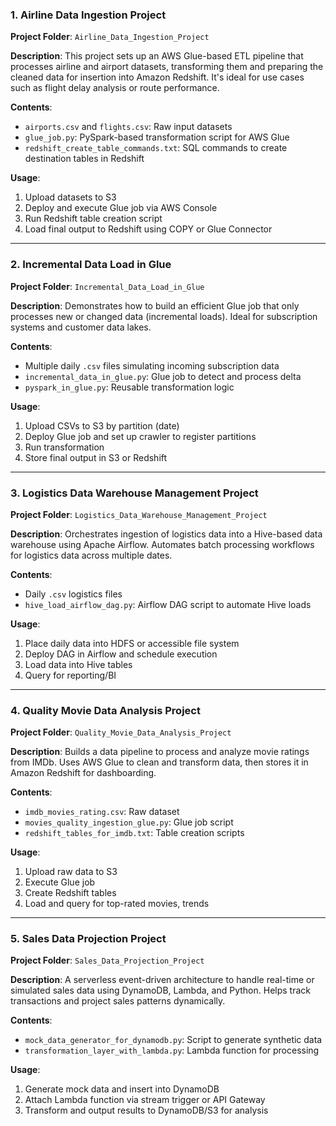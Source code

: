 ### 1. Airline Data Ingestion Project

**Project Folder**: `Airline_Data_Ingestion_Project`

**Description**:
This project sets up an AWS Glue-based ETL pipeline that processes airline and airport datasets, transforming them and preparing the cleaned data for insertion into Amazon Redshift. It's ideal for use cases such as flight delay analysis or route performance.

**Contents**:
- `airports.csv` and `flights.csv`: Raw input datasets
- `glue_job.py`: PySpark-based transformation script for AWS Glue
- `redshift_create_table_commands.txt`: SQL commands to create destination tables in Redshift

**Usage**:
1. Upload datasets to S3
2. Deploy and execute Glue job via AWS Console
3. Run Redshift table creation script
4. Load final output to Redshift using COPY or Glue Connector

---

### 2. Incremental Data Load in Glue

**Project Folder**: `Incremental_Data_Load_in_Glue`

**Description**:
Demonstrates how to build an efficient Glue job that only processes new or changed data (incremental loads). Ideal for subscription systems and customer data lakes.

**Contents**:
- Multiple daily `.csv` files simulating incoming subscription data
- `incremental_data_in_glue.py`: Glue job to detect and process delta
- `pyspark_in_glue.py`: Reusable transformation logic

**Usage**:
1. Upload CSVs to S3 by partition (date)
2. Deploy Glue job and set up crawler to register partitions
3. Run transformation
4. Store final output in S3 or Redshift

---

### 3. Logistics Data Warehouse Management Project

**Project Folder**: `Logistics_Data_Warehouse_Management_Project`

**Description**:
Orchestrates ingestion of logistics data into a Hive-based data warehouse using Apache Airflow. Automates batch processing workflows for logistics data across multiple dates.

**Contents**:
- Daily `.csv` logistics files
- `hive_load_airflow_dag.py`: Airflow DAG script to automate Hive loads

**Usage**:
1. Place daily data into HDFS or accessible file system
2. Deploy DAG in Airflow and schedule execution
3. Load data into Hive tables
4. Query for reporting/BI

---

### 4. Quality Movie Data Analysis Project

**Project Folder**: `Quality_Movie_Data_Analysis_Project`

**Description**:
Builds a data pipeline to process and analyze movie ratings from IMDb. Uses AWS Glue to clean and transform data, then stores it in Amazon Redshift for dashboarding.

**Contents**:
- `imdb_movies_rating.csv`: Raw dataset
- `movies_quality_ingestion_glue.py`: Glue job script
- `redshift_tables_for_imdb.txt`: Table creation scripts

**Usage**:
1. Upload raw data to S3
2. Execute Glue job
3. Create Redshift tables
4. Load and query for top-rated movies, trends

---

### 5. Sales Data Projection Project

**Project Folder**: `Sales_Data_Projection_Project`

**Description**:
A serverless event-driven architecture to handle real-time or simulated sales data using DynamoDB, Lambda, and Python. Helps track transactions and project sales patterns dynamically.

**Contents**:
- `mock_data_generator_for_dynamodb.py`: Script to generate synthetic data
- `transformation_layer_with_lambda.py`: Lambda function for processing

**Usage**:
1. Generate mock data and insert into DynamoDB
2. Attach Lambda function via stream trigger or API Gateway
3. Transform and output results to DynamoDB/S3 for analysis

